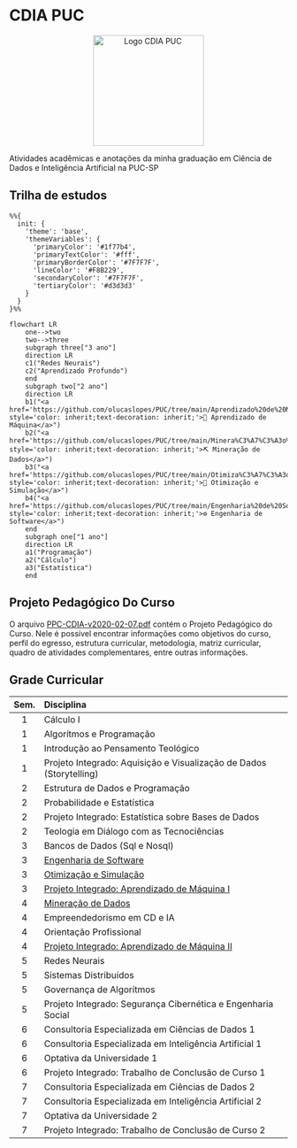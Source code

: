 # CDIA PUC

<p align="center">
<img src="https://i.imgur.com/hhU8fsO.png" alt="Logo CDIA PUC" height="200px" />
</p>

Atividades acadêmicas e anotações da minha graduação em Ciência de Dados e Inteligência Artificial na PUC-SP
## Trilha de estudos
```mermaid
%%{
  init: {
    'theme': 'base',
    'themeVariables': {
      'primaryColor': '#1f77b4',
      'primaryTextColor': '#fff',
      'primaryBorderColor': '#7F7F7F',
      'lineColor': '#F8B229',
      'secondaryColor': '#7F7F7F',
      'tertiaryColor': '#d3d3d3'
    }
  }
}%%

flowchart LR
    one-->two
    two-->three
    subgraph three["3 ano"]
    direction LR
    c1("Redes Neurais")
    c2("Aprendizado Profundo")
    end
    subgraph two["2 ano"]
    direction LR
    b1("<a href='https://github.com/olucaslopes/PUC/tree/main/Aprendizado%20de%20M%C3%A1quina' style='color: inherit;text-decoration: inherit;'>🦾 Aprendizado de Máquina</a>")
    b2("<a href='https://github.com/olucaslopes/PUC/tree/main/Minera%C3%A7%C3%A3o%20de%20Dados' style='color: inherit;text-decoration: inherit;'>⛏️ Mineração de Dados</a>")
    b3("<a href='https://github.com/olucaslopes/PUC/tree/main/Otimiza%C3%A7%C3%A3o%20e%20Simula%C3%A7%C3%A3o' style='color: inherit;text-decoration: inherit;'>🚀 Otimização e Simulação</a>")
    b4("<a href='https://github.com/olucaslopes/PUC/tree/main/Engenharia%20de%20Software' style='color: inherit;text-decoration: inherit;'>⚙️ Engenharia de Software</a>")
    end
    subgraph one["1 ano"]
    direction LR
    a1("Programação")
    a2("Cálculo")
    a3("Estatística")
    end
```

## Projeto Pedagógico Do Curso

O arquivo [PPC-CDIA-v2020-02-07.pdf](./PPC-CDIA-v2020-02-07.pdf) contém o Projeto Pedagógico do Curso. Nele é possível encontrar informações como objetivos do curso, perfil do egresso, estrutura curricular, metodologia, matriz curricular, quadro de atividades complementares, entre outras informações.

## Grade Curricular

| Sem. | Disciplina |
| :-: | :-- |
| 1 | Cálculo I |
| 1 | Algorítmos e Programação |
| 1 | Introdução ao Pensamento Teológico |
| 1 | Projeto Integrado: Aquisição e Visualização de Dados (Storytelling) |
| 2 | Estrutura de Dados e Programação |
| 2 | Probabilidade e Estatística |
| 2 | Projeto Integrado: Estatística sobre Bases de Dados |
| 2 | Teologia em Diálogo com as Tecnociências |
| 3 | Bancos de Dados (Sql e Nosql) |
| 3 | [Engenharia de Software](./Engenharia%20de%20Software) |
| 3 | [Otimização e Simulação](./Otimiza%C3%A7%C3%A3o%20e%20Simula%C3%A7%C3%A3o/) |
| 3 | [Projeto Integrado: Aprendizado de Máquina I ](./Aprendizado%20de%20M%C3%A1quina/) |
| 4 | [Mineração de Dados](./Minera%C3%A7%C3%A3o%20de%20Dados/) |
| 4 | Empreendedorismo em CD e IA |
| 4 | Orientação Profissional |
| 4 | [Projeto Integrado: Aprendizado de Máquina II](./Aprendizado%20de%20M%C3%A1quina/) |
| 5 | Redes Neurais |
| 5 | Sistemas Distribuídos |
| 5 | Governança de Algorítmos |
| 5 | Projeto Integrado: Segurança Cibernética e Engenharia Social |
| 6 | Consultoria Especializada em Ciências de Dados 1 |
| 6 | Consultoria Especializada em Inteligência Artificial 1 |
| 6 | Optativa da Universidade 1 |
| 6 | Projeto Integrado: Trabalho de Conclusão de Curso 1 |
| 7 | Consultoria Especializada em Ciências de Dados 2 |
| 7 | Consultoria Especializada em Inteligência Artificial 2 |
| 7 | Optativa da Universidade 2 |
| 7 | Projeto Integrado: Trabalho de Conclusão de Curso 2 |
